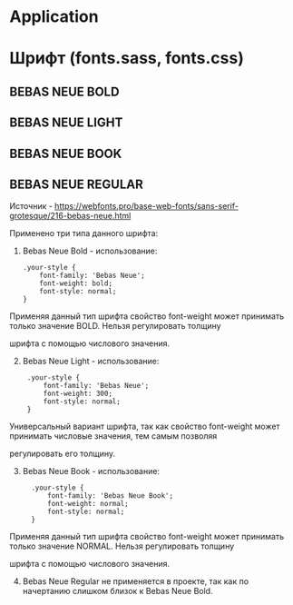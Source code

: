 # Application


#  Шрифт (fonts.sass, fonts.css)


## BEBAS NEUE BOLD
## BEBAS NEUE LIGHT
## BEBAS NEUE BOOK
## BEBAS NEUE REGULAR

Источник - https://webfonts.pro/base-web-fonts/sans-serif-grotesque/216-bebas-neue.html

Применено три типа данного шрифта:

1.  Bebas Neue Bold - использование:

        .your-style {
            font-family: 'Bebas Neue';
            font-weight: bold;
            font-style: normal;
        }

Применяя данный тип шрифта свойство font-weight может принимать только значение BOLD. Нельзя регулировать толщину 

шрифта с помощью числового значения.


2.  Bebas Neue Light - использование:

         .your-style {
             font-family: 'Bebas Neue';
             font-weight: 300;
             font-style: normal;
         }

Универсальный вариант шрифта, так как свойство font-weight может принимать числовые значения, тем самым позволяя

регулировать его толщину.


3.  Bebas Neue Book - использование:

          .your-style {
              font-family: 'Bebas Neue Book';
              font-weight: normal;
              font-style: normal;
          }

Применяя данный тип шрифта свойство font-weight может принимать только значение NORMAL. Нельзя регулировать толщину 

шрифта с помощью числового значения.


4.  Bebas Neue Regular не применяется в проекте, так как по начертанию слишком близок к  Bebas Neue Bold.
